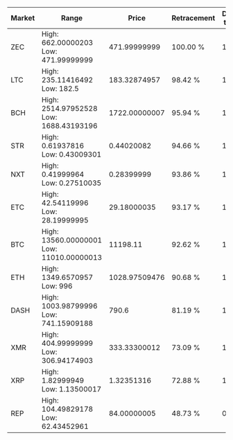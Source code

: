 | Market | Range | Price| Retracement | Doubles to 50% |
| --- | --- | --- | --- | --- |
| ZEC | High: 662.00000203<br />Low: 471.99999999 | 471.99999999 | 100.00 % | 1.20 |
| LTC | High: 235.11416492<br />Low: 182.5 | 183.32874957 | 98.42 % | 1.14 |
| BCH | High: 2514.97952528<br />Low: 1688.43193196 | 1722.00000007 | 95.94 % | 1.22 |
| STR | High: 0.61937816<br />Low: 0.43009301 | 0.44020082 | 94.66 % | 1.19 |
| NXT | High: 0.41999964<br />Low: 0.27510035 | 0.28399999 | 93.86 % | 1.22 |
| ETC | High: 42.54119996<br />Low: 28.19999995 | 29.18000035 | 93.17 % | 1.21 |
| BTC | High: 13560.00000001<br />Low: 11010.00000013 | 11198.11 | 92.62 % | 1.10 |
| ETH | High: 1349.6570957<br />Low: 996 | 1028.97509476 | 90.68 % | 1.14 |
| DASH | High: 1003.98799996<br />Low: 741.15909188 | 790.6 | 81.19 % | 1.10 |
| XMR | High: 404.99999999<br />Low: 306.94174903 | 333.33300012 | 73.09 % | 1.07 |
| XRP | High: 1.82999949<br />Low: 1.13500017 | 1.32351316 | 72.88 % | 1.12 |
| REP | High: 104.49829178<br />Low: 62.43452961 | 84.00000005 | 48.73 % | 0.00 |
